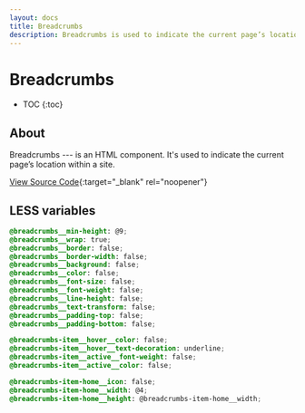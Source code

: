 ```yaml
---
layout: docs
title: Breadcrumbs
description: Breadcrumbs is used to indicate the current page’s location within a site.
---
```


# Breadcrumbs

* TOC
{:toc}

## About

Breadcrumbs --- is an HTML component. It's used to indicate the current page’s
location within a site.

[View Source Code](https://github.com/breezefront/theme-frontend-breeze-blank/blob/master/web/css/layout/_breadcrumbs.less){:target="_blank" rel="noopener"}

## LESS variables

```scss
@breadcrumbs__min-height: @9;
@breadcrumbs__wrap: true;
@breadcrumbs__border: false;
@breadcrumbs__border-width: false;
@breadcrumbs__background: false;
@breadcrumbs__color: false;
@breadcrumbs__font-size: false;
@breadcrumbs__font-weight: false;
@breadcrumbs__line-height: false;
@breadcrumbs__text-transform: false;
@breadcrumbs__padding-top: false;
@breadcrumbs__padding-bottom: false;

@breadcrumbs-item__hover__color: false;
@breadcrumbs-item__hover__text-decoration: underline;
@breadcrumbs-item__active__font-weight: false;
@breadcrumbs-item__active__color: false;

@breadcrumbs-item-home__icon: false;
@breadcrumbs-item-home__width: @4;
@breadcrumbs-item-home__height: @breadcrumbs-item-home__width;
```
